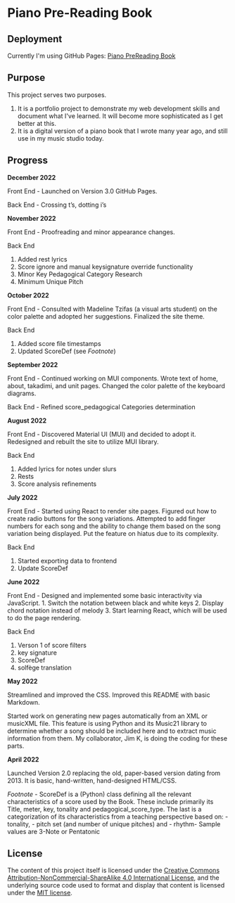 # Piano Pre-Reading Book
## Deployment
Currently I'm using GitHub Pages: <a href="https://agh621.github.io/pianoPreReading/" target="_blank">Piano PreReading Book</a>

## Purpose
This project serves two purposes.
1. It is a portfolio project to demonstrate my web development skills and document what I've learned.  It will become more sophisticated as I get better at this.
2. It is a digital version of a piano book that I wrote many year ago, and still use in my music studio today.

## Progress
**December 2022**

Front End - Launched on Version 3.0 GitHub Pages.

Back End - Crossing t’s, dotting i’s

**November 2022**

Front End - Proofreading and minor appearance changes.

Back End
  1. Added rest lyrics
  2. Score ignore and manual keysignature override functionality
  3. Minor Key Pedagogical Category Research
  4. Minimum Unique Pitch

**October 2022**

Front End - Consulted with Madeline Tzifas (a visual arts student) on the color palette and adopted her suggestions.  Finalized the site theme.

Back End
  1. Added score file timestamps
  2. Updated ScoreDef (see _Footnote_)

**September 2022**

Front End - Continued working on MUI components. Wrote text of home, about, takadimi, and unit pages. Changed the color palette of the keyboard diagrams.

Back End - Refined score_pedagogical Categories determination

**August 2022**

Front End - Discovered Material UI (MUI) and decided to adopt it. Redesigned and rebuilt the site to utilize MUI library.

Back End
  1. Added lyrics for notes under slurs
  2. Rests  
  3. Score analysis refinements

**July 2022**

Front End - Started using React to render site pages. Figured out how to create radio buttons for the song variations.  Attempted to add finger numbers for each song and the ability to change them based on the song variation being displayed. Put the feature on hiatus due to its complexity. 

Back End
  1. Started exporting data to frontend 
  2. Update ScoreDef

**June 2022** 

Front End - Designed and implemented some basic interactivity via JavaScript.
    1. Switch the notation between black and white keys
    2. Display chord notation instead of melody
    3. Start learning React, which will be used to do the page rendering.

Back End
  1. Verson 1 of score filters
  2. key signature
  3. ScoreDef
  4. solfège translation

**May 2022**

Streamlined and improved the CSS.  Improved this README with basic Markdown.

Started work on generating new pages automatically from an XML or musicXML file.  This feature is using Python and its Music21 library to determine whether a song should be included here and to extract music information from them.  My collaborator, Jim K, is doing the coding for these parts.  

**April 2022**

Launched Version 2.0 replacing the old, paper-based version dating from 2013. It is basic, hand-written, hand-designed HTML/CSS.

_Footnote_ - ScoreDef is a (Python) class defining all the relevant characteristics of a score used by the Book. These include primarily its Title, meter, key, tonality and pedagogical_score_type. The last is a categorization of its characteristics from a teaching perspective based on:
	 - tonality, 
	 - pitch set (and number of unique  pitches) and 
	 - rhythm- 
Sample values are 3-Note or Pentatonic

## License
The content of this project itself is licensed under the  <a rel="license" href="http://creativecommons.org/licenses/by-nc-sa/4.0/">Creative Commons Attribution-NonCommercial-ShareAlike 4.0 International License</a>, and the underlying source code used to format and display that content is licensed under the <a href="https://github.com/github/choosealicense.com/blob/gh-pages/LICENSE.md">MIT license</a>.
